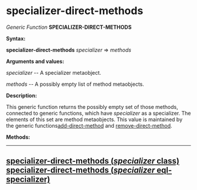 specializer-direct-methods
==========================

*Generic Function* **SPECIALIZER-DIRECT-METHODS**

**Syntax:**

**specializer-direct-methods** *specializer* => *methods*

**Arguments and values:**

*specializer* -- A specializer metaobject.

*methods* -- A possibly empty list of method metaobjects.

**Description:**

This generic function returns the possibly empty set of those methods, connected to generic functions, which have *specializer* as a specializer. The elements of this set are method metaobjects. This value is maintained by the generic functions[add-direct-method](add-direct-method.md) and [remove-direct-method](remove-direct-method.md).

**Methods:**

  -----------------------------------------------------------------------------------------------------------------
  [**specializer-direct-methods** (*specializer* class)](specializer-direct-methods-class.md)
  [**specializer-direct-methods** (*specializer* eql-specializer)](specializer-direct-methods-eql-specializer.md)
  -----------------------------------------------------------------------------------------------------------------


